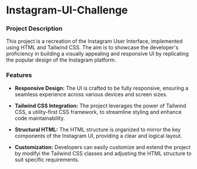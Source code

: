 # Instagram-UI-Challenge

### Project Description
This project is a recreation of the Instagram User Interface, implemented using HTML and Tailwind CSS. The aim is to showcase the developer's proficiency in building a visually appealing and responsive UI by replicating the popular design of the Instagram platform.

### Features
- **Responsive Design:** The UI is crafted to be fully responsive, ensuring a seamless experience across various devices and screen sizes.

- **Tailwind CSS Integration:** The project leverages the power of Tailwind CSS, a utility-first CSS framework, to streamline styling and enhance code maintainability.

- **Structural HTML:** The HTML structure is organized to mirror the key components of the Instagram UI, providing a clear and logical layout.

- **Customization:** Developers can easily customize and extend the project by modifyi the Tailwind CSS classes and adjusting the HTML structure to suit specific requirements.